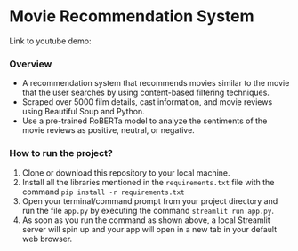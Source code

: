 # Movie Recommendation System
Link to youtube demo:

### Overview
* A recommendation system that recommends movies similar to the movie that the user searches by using content-based filtering techniques.
* Scraped over 5000 film details, cast information, and movie reviews using Beautiful Soup and Python.
* Use a pre-trained RoBERTa model to analyze the sentiments of the movie reviews as positive, neutral, or negative.

### How to run the project?
1. Clone or download this repository to your local machine.
2. Install all the libraries mentioned in the `requirements.txt` file with the command `pip install -r requirements.txt`
3. Open your terminal/command prompt from your project directory and run the file `app.py` by executing the command `streamlit run app.py`.
4. As soon as you run the command as shown above, a local Streamlit server will spin up and your app will open in a new tab in your default web browser.

